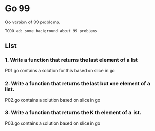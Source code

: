 # Go 99
Go version of 99 problems.

    TODO add some background about 99 problems


## List

### 1. Write a function that returns the last element of a list
P01.go contains a solution for this based on slice in go

### 2. Write a function that returns the last but one element of a list.
P02.go contains a solution based on slice in go

### 3. Write a function that returns the K th element of a list.
P03.go contains a solution based on slice in go
